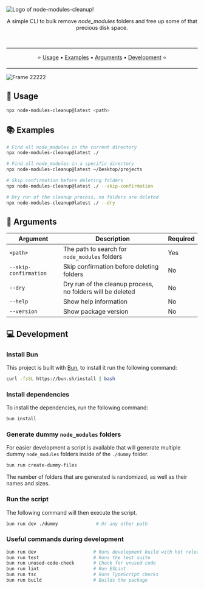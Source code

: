 ![Logo of node-modules-cleanup!](https://github.com/user-attachments/assets/0c76df92-4f9c-4c6a-aadd-bba7d75ef00a)

<p align="center" style="margin-bottom: 5px;">
  A simple CLI to bulk remove <em>node_modules</em> folders and free up some of that precious disk space.
</p>

<p align="center">
  <img src="https://img.shields.io/npm/v/node-modules-cleanup?logo=npm&cacheSeconds=3601" alt="" />
  <img src="https://img.shields.io/npm/dm/node-modules-cleanup?logo=npm&cacheSeconds=3601" alt=""/>
  <img src="https://img.shields.io/codecov/c/github/sebastianekstrom/node-modules-cleanup?logo=codecov&cacheSeconds=3601" alt=""/>
</p>

---

<p align="center">
  ⭐️ <a href="#-usage">Usage</a> • <a href="#-examples">Examples</a> • <a href="#-arguments">Arguments</a> • <a href="#-development">Development</a> ⭐️
</p>

---

![Frame 22222](https://github.com/user-attachments/assets/5d735d80-7e38-49d6-9ead-85aa5b9331b4)

## 🚀 Usage

```bash
npx node-modules-cleanup@latest <path>
```

## 📚 Examples

```bash
# Find all node_modules in the current directory
npx node-modules-cleanup@latest ./

# Find all node_modules in a specific directory
npx node-modules-cleanup@latest ~/Desktop/projects

# Skip confirmation before deleting folders
npx node-modules-cleanup@latest ./ --skip-confirmation

# Dry run of the cleanup process, no folders are deleted
npx node-modules-cleanup@latest ./ --dry
```

## 📝 Arguments

| Argument              | Description                                                | Required |
| --------------------- | ---------------------------------------------------------- | -------- |
| `<path>`              | The path to search for `node_modules` folders              | Yes      |
| `--skip-confirmation` | Skip confirmation before deleting folders                  | No       |
| `--dry`               | Dry run of the cleanup process, no folders will be deleted | No       |
| `--help`              | Show help information                                      | No       |
| `--version`           | Show package version                                       | No       |

## 💻 Development

### Install Bun

This project is built with [Bun](https://bun.sh/), to install it run the following command:

```bash
curl -fsSL https://bun.sh/install | bash
```

### Install dependencies

To install the dependencies, run the following command:

```bash
bun install
```

### Generate dummy `node_modules` folders

For easier development a script is available that will generate multiple dummy `node_modules` folders inside of the `./dummy` folder.

```bash
bun run create-dummy-files
```

The number of folders that are generated is randomized, as well as their names and sizes.

### Run the script

The following command will then execute the script.

```bash
bun run dev ./dummy              # Or any other path
```

### Useful commands during development

```bash
bun run dev                     # Runs development build with hot reloading
bun run test                    # Runs the test suite
bun run unused-code-check       # Check for unused code
bun run lint                    # Run ESLint
bun run tsc                     # Runs TypeScript checks
bun run build                   # Builds the package
```

